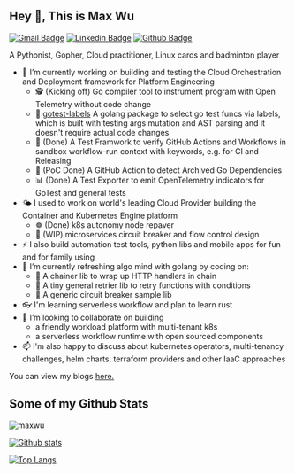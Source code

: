 
<!--
**maxwu/maxwu** is a ✨ _special_ ✨ repository because its `README.md` (this file) appears on your GitHub profile.
### Hi there 👋

Here are some ideas to get you started:

- 🔭 I’m currently working on ...
- 🌱 I’m currently learning ...
- 👯 I’m looking to collaborate on ...
- 🤔 I’m looking for help with ...
- 💬 Ask me about ...
- 📫 How to reach me: ...
- 😄 Pronouns: ...
- ⚡ Fun fact: ...
-->

## Hey 👋, This is Max Wu
[![Gmail Badge](https://img.shields.io/badge/-maxwunj@gmail.com-c14438?style=flat&logo=Gmail&logoColor=white&link=mailto:maxwunj@gmail.com)](mailto:maxwunj@gmail.com) 
[![Linkedin Badge](https://img.shields.io/badge/-maxwu-0072b1?style=flat&logo=Linkedin&logoColor=white&link=https://www.linkedin.com/in/maxwu/)](https://www.linkedin.com/in/maxwu/) [![Github Badge](https://img.shields.io/badge/-maxwu-grey?style=flat&logo=github&logoColor=white&link=https://github.com/maxwu/)](https://www.github.com/maxwu/) <p align='left'>A Pythonist, Gopher, Cloud practitioner, Linux cards and badminton player</p><p align='left'>

- 🔭 I’m currently working on building and testing the Cloud Orchestration and Deployment framework for Platform Engineering
  - 🕵️ (Kicking off) Go compiler tool to instrument program with Open Telemetry without code change
  - 🐹 [gotest-labels](https://github.com/maxwu/gotest-labels) A golang package to select go test funcs via labels, which is built with testing args mutation and AST parsing and it doesn't require actual code changes
  - 🐙 (Done) A Test Framwork to verify GitHub Actions and Workflows in sandbox workflow-run context with keywords, e.g. for CI and Releasing
  - 🦞 (PoC Done) A GitHub Action to detect Archived Go Dependencies
  - 📊 (Done) A Test Exporter to emit OpenTelemetry indicators for GoTest and general tests
- 🌤️ I used to work on world's leading Cloud Provider building the Container and Kubernetes Engine platform
  - ☸️ (Done) k8s autonomy node repaver
  - 🧩 (WIP) microservices circuit breaker and flow control design
- ⚡ I also build automation test tools, python libs and mobile apps for fun and for family using
- 🌱 I’m currently refreshing algo mind with golang by coding on:
  - 🔗 A chainer lib to wrap up HTTP handlers in chain
  - 🐹 A tiny general retrier lib to retry functions with conditions
  - 🐰 A generic circuit breaker sample lib
- 👓 I'm learning serverless workflow and plan to learn rust
- 👯 I’m looking to collaborate on building
  - a friendly workload platform with multi-tenant k8s
  - a serverless workflow runtime with open sourced components
- 📫 I'm also happy to discuss about kubernetes operators, multi-tenancy challenges, helm charts, terraform providers and other IaaC approaches

You can view my blogs <a href='https://maxwu.me ' target=_blank><u>here</u>.</a></p>
## Some of my Github Stats
<p align=left> <img src=https://komarev.com/ghpvc/?username=maxwu alt=maxwu /> </p>

[![Github stats](https://github-readme-stats-git-masterrstaa-rickstaa.vercel.app/api?username=maxwu&show_icons=true&include_all_commits=true&count_private=true&show_owner=true&hide=contribs)](https://github.com/maxwu/github-readme-stats)


[![Top Langs](https://github-readme-stats-git-masterrstaa-rickstaa.vercel.app/api/top-langs/?username=maxwu&layout=compact&count_private=true&hide=HTML,CSS)](https://github.com/maxwu/github-readme-stats)
